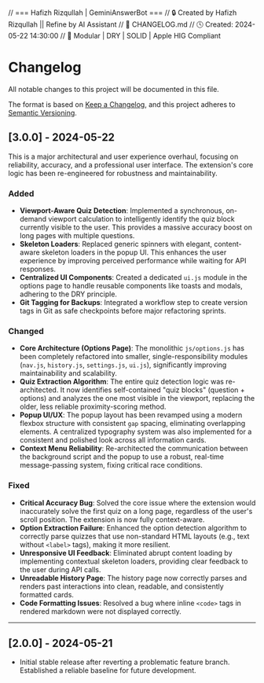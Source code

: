 // === Hafizh Rizqullah | GeminiAnswerBot ===
// 🔒 Created by Hafizh Rizqullah || Refine by AI Assistant
// 📄 CHANGELOG.md
// 🕓 Created: 2024-05-22 14:30:00
// 🧠 Modular | DRY | SOLID | Apple HIG Compliant

# Changelog

All notable changes to this project will be documented in this file.

The format is based on [Keep a Changelog](https://keepachangelog.com/en/1.0.0/),
and this project adheres to [Semantic Versioning](https://semver.org/spec/v2.0.0.html).

## [3.0.0] - 2024-05-22

This is a major architectural and user experience overhaul, focusing on reliability, accuracy, and a professional user interface. The extension's core logic has been re-engineered for robustness and maintainability.

### Added
- **Viewport-Aware Quiz Detection**: Implemented a synchronous, on-demand viewport calculation to intelligently identify the quiz block currently visible to the user. This provides a massive accuracy boost on long pages with multiple questions.
- **Skeleton Loaders**: Replaced generic spinners with elegant, content-aware skeleton loaders in the popup UI. This enhances the user experience by improving perceived performance while waiting for API responses.
- **Centralized UI Components**: Created a dedicated `ui.js` module in the options page to handle reusable components like toasts and modals, adhering to the DRY principle.
- **Git Tagging for Backups**: Integrated a workflow step to create version tags in Git as safe checkpoints before major refactoring sprints.

### Changed
- **Core Architecture (Options Page)**: The monolithic `js/options.js` has been completely refactored into smaller, single-responsibility modules (`nav.js`, `history.js`, `settings.js`, `ui.js`), significantly improving maintainability and scalability.
- **Quiz Extraction Algorithm**: The entire quiz detection logic was re-architected. It now identifies self-contained "quiz blocks" (question + options) and analyzes the one most visible in the viewport, replacing the older, less reliable proximity-scoring method.
- **Popup UI/UX**: The popup layout has been revamped using a modern flexbox structure with consistent `gap` spacing, eliminating overlapping elements. A centralized typography system was also implemented for a consistent and polished look across all information cards.
- **Context Menu Reliability**: Re-architected the communication between the background script and the popup to use a robust, real-time message-passing system, fixing critical race conditions.

### Fixed
- **Critical Accuracy Bug**: Solved the core issue where the extension would inaccurately solve the first quiz on a long page, regardless of the user's scroll position. The extension is now fully context-aware.
- **Option Extraction Failure**: Enhanced the option detection algorithm to correctly parse quizzes that use non-standard HTML layouts (e.g., text without `<label>` tags), making it more resilient.
- **Unresponsive UI Feedback**: Eliminated abrupt content loading by implementing contextual skeleton loaders, providing clear feedback to the user during API calls.
- **Unreadable History Page**: The history page now correctly parses and renders past interactions into clean, readable, and consistently formatted cards.
- **Code Formatting Issues**: Resolved a bug where inline `<code>` tags in rendered markdown were not displayed correctly.

---

## [2.0.0] - 2024-05-21
- Initial stable release after reverting a problematic feature branch. Established a reliable baseline for future development.